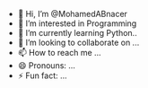 - 👋 Hi, I’m @MohamedABnacer
- 👀 I’m interested in Programming
- 🌱 I’m currently learning Python..
- 💞️ I’m looking to collaborate on ...
- 📫 How to reach me ...
- 😄 Pronouns: ...
- ⚡ Fun fact: ...

<!---
MohamedABnacer/MohamedABnacer is a ✨ special ✨ repository because its `README.md` (this file) appears on your GitHub profile.
You can click the Preview link to take a look at your changes.
--->
